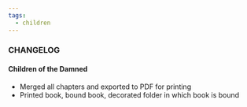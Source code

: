 ```yaml
---
tags:
  - children
---
```

### CHANGELOG

#### Children of the Damned
- Merged all chapters and exported to PDF for printing
- Printed book, bound book, decorated folder in which book is bound